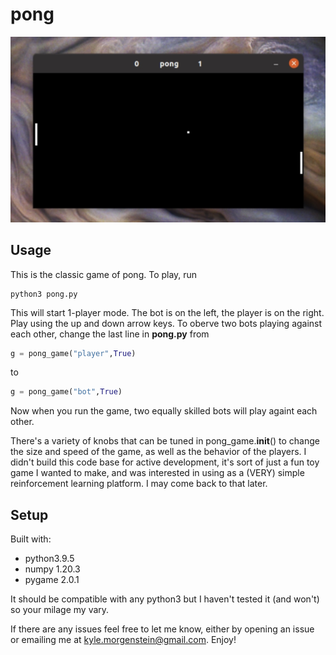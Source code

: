 # pong

![game play](pong.jpg)

## Usage

This is the classic game of pong. To play, run

```
python3 pong.py
```

This will start 1-player mode. The bot is on the left, the player is on the right. Play using the up and down arrow keys. To oberve two bots playing against each other, change the last line in **pong.py** from

```python
g = pong_game("player",True)
```

to

```python
g = pong_game("bot",True)
```

Now when you run the game, two equally skilled bots will play againt each other. 

There's a variety of knobs that can be tuned in pong_game.__init__() to change the size and speed of the game, as well as the behavior of the players. I didn't build this code base for active development, it's sort of just a fun toy game I wanted to make, and was interested in using as a (VERY) simple reinforcement learning platform. I may come back to that later. 

## Setup
Built with:
* python3.9.5
* numpy 1.20.3
* pygame 2.0.1

It should be compatible with any python3 but I haven't tested it (and won't) so your milage my vary. 

If there are any issues feel free to let me know, either by opening an issue or emailing me at kyle.morgenstein@gmail.com. Enjoy!
